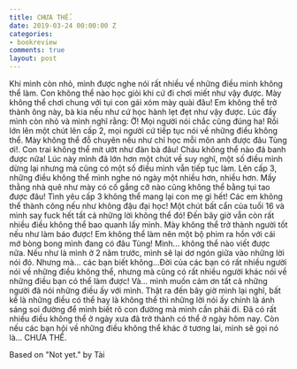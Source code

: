 ```yaml
---
title: CHƯA THỂ.
date: 2019-03-24 00:00:00 Z
categories:
- bookreview
comments: true
layout: post
---
```


Khi mình còn nhỏ, mình được nghe nói rất nhiều về những điều mình không thể làm. Con không thể nào học giỏi khi cứ đi chơi miết như vậy được. Mày không thể chơi chung với tụi con gái xóm mày quài đâu! Em không thể trở thành ông này, bà kia nếu như cứ học hành lẹt đẹt như vậy được. Lúc đấy mình còn nhỏ và mình nghĩ rằng: Ờ! Mọi người nói chắc cũng đúng ha! Rồi lớn lên một chút lên cấp 2, mọi người cứ tiếp tục nói về những điều không thể. Mày không thể đỗ chuyên nếu như chỉ học mỗi môn anh được đâu Tùng ơi!. Con trai không thể mít ướt như đàn bà đâu! Cháu không thể nào đá banh được nữa! Lúc này mình đã lớn hơn một chút về suy nghĩ, một số điều mình dừng lại nhưng mà cũng có một số điều mình vẫn tiếp tục làm. Lên cấp 3, những điều không thể mình nghe nó ngày một nhiều hơn, nhiều hơn. Mấy thằng nhà quê như mày có cố gắng cỡ nào cũng không thể bằng tụi tao được đâu! Tình yêu cấp 3 không thể mang lại con mẹ gì hết! Các em không thể thành công nếu như không đậu đại học! Một chút bất cẩn của tuổi 16 và mình say fuck hết tất cả những lời không thể đó! Đến bây giờ vẫn còn rất nhiều điều không thể bao quanh lấy mình. Mày không thể trở thành người tốt nếu như làm báo được! Em không thể làm nên một bộ phim ra hồn với cái mớ bòng bong mình đang có đâu Tùng! Mình... không thể nào viết được nữa. Nếu như là mình ở 2 năm trước, mình sẽ lại dơ ngón giữa vào những lời nói đó. Nhưng mà... các bạn biết không...Đời của các bạn có rất nhiều người nói về những điều không thể, nhưng mà cũng có rất nhiều người khác nói về những điều bạn có thể làm được! Và... mình muốn cảm ơn tất cả những người đã nói những điều ấy với mình. Thật ra đến bây giờ mình lại nghĩ, bất kể là những điều có thể hay là không thể thì những lời nói ấy chính là ánh sáng soi đường để mình biết rõ con đường mà mình cần phải đi. Đã có rất nhiều điều không thể ở ngày xưa đã trở thành có thể ở ngày hôm nay. Còn nếu các bạn hỏi về những điều không thể khác ở tương lai, mình sẽ gọi nó là... CHƯA THỂ.


Based on "Not yet." by Tài
